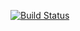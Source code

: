 [![Build Status](https://travis-ci.org/jmingye97/c4cs-f16-rpn.svg?branch=master)](https://travis-ci.org/jmingye97/c4cs-f16-rpn)

